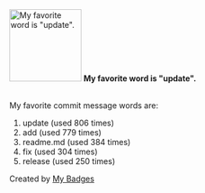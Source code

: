 <img src="https://my-badges.github.io/my-badges/favorite-word.png" alt="My favorite word is &quot;update&quot;." title="My favorite word is &quot;update&quot;." width="128">
<strong>My favorite word is &quot;update&quot;.</strong>
<br><br>

My favorite commit message words are:

1. update (used 806 times)
2. add (used 779 times)
3. readme.md (used 384 times)
4. fix (used 304 times)
5. release (used 250 times)


Created by <a href="https://github.com/my-badges/my-badges">My Badges</a>